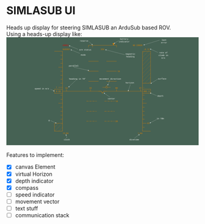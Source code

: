 # SIMLASUB UI

Heads up display for steering SIMLASUB an ArduSub based ROV.\
Using a heads-up display like:
![Image of Heads-Up dislay](example.png)

Features to implement:

- [x] canvas Element
- [x] virtual Horizon
- [x] depth indicator
- [x] compass
- [ ] speed indicator
- [ ] movement vector
- [ ] text stuff
- [ ] communication stack
